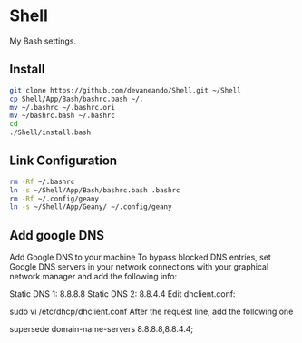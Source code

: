 # Shell

My Bash settings.

## Install

```bash
git clone https://github.com/devaneando/Shell.git ~/Shell
cp Shell/App/Bash/bashrc.bash ~/.
mv ~/.bashrc ~/.bashrc.ori
mv ~/bashrc.bash ~/.bashrc
cd
./Shell/install.bash
```

## Link Configuration

```bash
rm -Rf ~/.bashrc
ln -s ~/Shell/App/Bash/bashrc.bash .bashrc
rm -Rf ~/.config/geany
ln -s ~/Shell/App/Geany/ ~/.config/geany
```

## Add google DNS

Add Google DNS to your machine
To bypass blocked DNS entries, set Google DNS servers in your network connections with your graphical network manager and add the following info:

  Static DNS 1: 8.8.8.8
  Static DNS 2: 8.8.4.4
Edit dhclient.conf:

  sudo vi /etc/dhcp/dhclient.conf
After the request line, add the following one

  supersede domain-name-servers 8.8.8.8,8.8.4.4;

